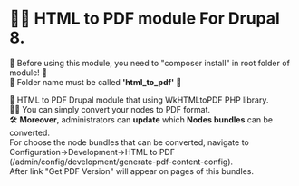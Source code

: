 # 👨‍💻 HTML to PDF module For Drupal 8.
🧱 Before using this module, you need to "composer install" in root folder of module! 🧱<br>
🛑 Folder name must be called <strong>'html_to_pdf'</strong> 🛑<br>

🍰 HTML to PDF Drupal module that using WkHTMLtoPDF PHP library.<br>
💁‍♀️ You can simply convert your nodes to PDF format.<br>
🛠 <strong>Moreover</strong>, administrators can <strong>update</strong> which <strong>Nodes bundles</strong> can be converted.<br>
For choose the node bundles that can be converted, navigate to Configuration->Development->HTML to PDF (/admin/config/development/generate-pdf-content-config).<br>
After link "Get PDF Version" will appear on pages of this bundles.
